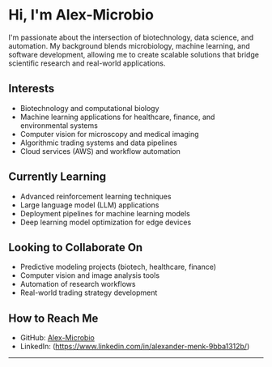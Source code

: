 # Hi, I'm Alex-Microbio

I'm passionate about the intersection of biotechnology, data science, and automation. My background blends microbiology, machine learning, and software development, allowing me to create scalable solutions that bridge scientific research and real-world applications.

## Interests
- Biotechnology and computational biology
- Machine learning applications for healthcare, finance, and environmental systems
- Computer vision for microscopy and medical imaging
- Algorithmic trading systems and data pipelines
- Cloud services (AWS) and workflow automation

## Currently Learning
- Advanced reinforcement learning techniques
- Large language model (LLM) applications
- Deployment pipelines for machine learning models
- Deep learning model optimization for edge devices

## Looking to Collaborate On
- Predictive modeling projects (biotech, healthcare, finance)
- Computer vision and image analysis tools
- Automation of research workflows
- Real-world trading strategy development

## How to Reach Me
- GitHub: [Alex-Microbio](https://github.com/Alex-Microbio)
- LinkedIn: (https://www.linkedin.com/in/alexander-menk-9bba1312b/)

---

